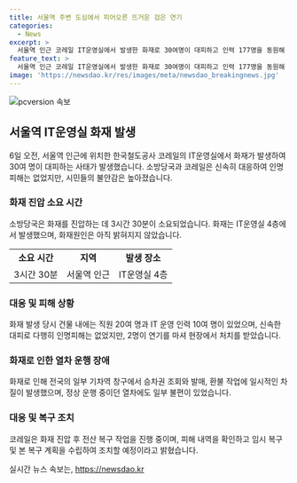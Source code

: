 ```yaml
---
title: 서울역 주변 도심에서 피어오른 뜨거운 검은 연기
categories:
  - News
excerpt: >
  서울역 인근 코레일 IT운영실에서 발생한 화재로 30여명이 대피하고 인력 177명을 동원해 3시간 30분 만에 진화했다. 인명피해는 없었지만, 시민들의 불안감이 증가했다. 화재로 전국 일부 기차역에서 전산 장애로 승차권 조회와 발매에 차질이 생겼다. 현재 코레일은 전산 복구 및 피해 상황에 따른 조치를 진행 중이다. (150자)
feature_text: >
  서울역 인근 코레일 IT운영실에서 발생한 화재로 30여명이 대피하고 인력 177명을 동원해 3시간 30분 만에 진화했다. 인명피해는 없었지만, 시민들의 불안감이 증가했다. 화재로 전국 일부 기차역에서 전산 장애로 승차권 조회와 발매에 차질이 생겼다. 현재 코레일은 전산 복구 및 피해 상황에 따른 조치를 진행 중이다. (150자)
image: 'https://newsdao.kr/res/images/meta/newsdao_breakingnews.jpg'
---
```


<p><img src="https://newsdao.kr/res/images/meta/newsdao_breakingnews.jpg" alt="pcversion 속보" /></p>

<h2 data-ke-size="size26">서울역 IT운영실 화재 발생</h2>

<p data-ke-size="size16">6일 오전, 서울역 인근에 위치한 한국철도공사 코레일의 IT운영실에서 화재가 발생하여 30여 명이 대피하는 사태가 발생했습니다. 소방당국과 코레일은 신속히 대응하여 인명피해는 없었지만, 시민들의 불안감은 높아졌습니다.</p>

<h3>화재 진압 소요 시간</h3>

<p data-ke-size="size16">소방당국은 화재를 진압하는 데 3시간 30분이 소요되었습니다. 화재는 IT운영실 4층에서 발생했으며, 화재원인은 아직 밝혀지지 않았습니다.</p>

<table>
    <tr>
        <td style="text-align: center; height: 17px;"><b>소요 시간</b></td>
        <td style="text-align: center; height: 17px;"><b>지역</b></td>
        <td style="text-align: center; height: 17px;"><b>발생 장소</b></td>
    </tr>
    <tr>
        <td style="text-align: center; height: 17px;">3시간 30분</td>
        <td style="text-align: center; height: 17px;">서울역 인근</td>
        <td style="text-align: center; height: 17px;">IT운영실 4층</td>
    </tr>
</table>

<h3>대응 및 피해 상황</h3>

<p data-ke-size="size16">화재 발생 당시 건물 내에는 직원 20여 명과 IT 운영 인력 10여 명이 있었으며, 신속한 대피로 다행히 인명피해는 없었지만, 2명이 연기를 마셔 현장에서 처치를 받았습니다.</p>

<h3>화재로 인한 열차 운행 장애</h3>

<p data-ke-size="size16">화재로 인해 전국의 일부 기차역 창구에서 승차권 조회와 발매, 환불 작업에 일시적인 차질이 발생했으며, 정상 운행 중이던 열차에도 일부 불편이 있었습니다.</p>

<h3>대응 및 복구 조치</h3>

<p data-ke-size="size16">코레일은 화재 진압 후 전산 복구 작업을 진행 중이며, 피해 내역을 확인하고 임시 복구 및 본 복구 계획을 수립하여 조치할 예정이라고 밝혔습니다.</p>
실시간 뉴스 속보는, <a href="https://newsdao.kr" rel="dofollow">https://newsdao.kr</a>


